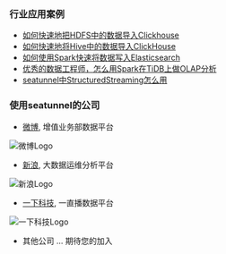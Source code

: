 ### 行业应用案例

* [如何快速地把HDFS中的数据导入Clickhouse](/zh-cn/case_study/1.md)
* [如何快速地将Hive中的数据导入ClickHouse](/zh-cn/case_study/2.md)
* [如何使用Spark快速将数据写入Elasticsearch](/zh-cn/case_study/3.md)
* [优秀的数据工程师，怎么用Spark在TiDB上做OLAP分析](/zh-cn/case_study/4.md)
* [seatunnel中StructuredStreaming怎么用](/zh-cn/case_study/5.md)

### 使用seatunnel的公司

* [微博](https://weibo.com), 增值业务部数据平台

![微博Logo](https://img.t.sinajs.cn/t5/style/images/staticlogo/groups3.png?version=f362a1c5be520a15)

* [新浪](http://www.sina.com.cn/), 大数据运维分析平台

![新浪Logo](http://n.sinaimg.cn/tech/ir/imges/logo.png)

* [一下科技](https://www.yixia.com/), 一直播数据平台

![一下科技Logo](https://imgaliyuncdn.miaopai.com/static20131031/miaopai20140729/new_yixia/static/imgs/logo.png)

* 其他公司 ... 期待您的加入

